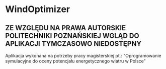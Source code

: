 # WindOptimizer

## ZE WZGLĘDU NA PRAWA AUTORSKIE POLITECHNIKI POZNAŃSKIEJ WGLĄD DO APLIKACJI TYMCZASOWO NIEDOSTĘPNY

Aplikacja wykonana na potrzeby pracy magisterskiej pt.: "Oprogramowanie symulacyjne do oceny potencjału energetycznego wiatru w Polsce"

